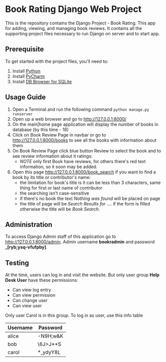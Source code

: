 # Book Rating Django Web Project

This is the repository contains the Django Project - Book Rating. This app
for adding, viewing, and managing book reviews. 
It contains all the supporting project files necessary to run 
Django on server and to start app.

## Prerequisite

To get started with the project files, you'll need to:
1. Install [Python](https://www.python.org/downloads/)
2. Install [PyCharm](https://www.jetbrains.com/help/pycharm/installation-guide.html#standalone)
3. Install [DB Browser for SQLite](https://sqlitebrowser.org/dl/)

## Usage Guide

1. Open a Terminal and run the following command `python manage.py runserver`
2. Open up a web browser and go to http://127.0.0.1:8000/
3. On the main|home page application will display the number of books in database (by this time - 18)
4. Click on Book Review Page in navbar or go to http://127.0.0.1:8000/books to see all the books with information about them
5. On Book Review Page click blue button Review to select the book and to see review information about it ratings:
   - _NOTE_ only first Book have reviews, for others there's red text information, so it soon may be added.
6. Open this page http://127.0.0.1:8000/book_search if you want to find a book by its title or contributor's name:
   - the limitation for book's title is it can be less than 3 characters, same thing for first or last name of contributor
   - the searching isn't case-sensitive
   - if there's no book the text _Nothing was found_ will be placed on page
   - the title of page will be _Search Results for_ .... if the form is filled otherwise the title will be _Book Search_.


## Administration
To access Django Admin staff of this application go to http://127.0.0.1:8000/admin.
Admin username **bookradmin** and password **_[ryb;ysq-vfufpby]**.

## Testing
At the time, users can log in and visit the website. But only user group **Help Desk User**
have these permissions:
   - Can view log entry
   - Can view permission
   - Can change user
   - Can view user

Only user Carol is in this group. To log in as user, use this info table

| Username      | Password |
| ----------- | ----------- |
| alice      | -N9H;w&K       |
| bob   | \6J>J**S        |
| carol | *_ydyY8L |
